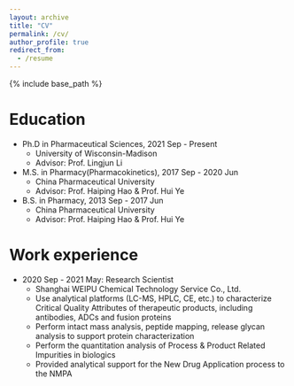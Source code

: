 ```yaml
---
layout: archive
title: "CV"
permalink: /cv/
author_profile: true
redirect_from:
  - /resume
---
```


{% include base_path %}

Education
======
* Ph.D in Pharmaceutical Sciences, 2021 Sep - Present
  * University of Wisconsin-Madison
  * Advisor: Prof. Lingjun Li
* M.S. in Pharmacy(Pharmacokinetics), 2017 Sep - 2020 Jun
  * China Pharmaceutical University
  * Advisor: Prof. Haiping Hao & Prof. Hui Ye
* B.S. in Pharmacy, 2013 Sep - 2017 Jun
  * China Pharmaceutical University
  * Advisor: Prof. Haiping Hao & Prof. Hui Ye


Work experience
======
* 2020 Sep - 2021 May: Research Scientist
  * Shanghai WEIPU Chemical Technology Service Co., Ltd.
   * Use analytical platforms (LC-MS, HPLC, CE, etc.) to characterize Critical Quality Attributes of therapeutic products, including antibodies, ADCs and fusion proteins 
   * Perform intact mass analysis, peptide mapping, release glycan analysis to support protein characterization
   * Perform the quantitation analysis of Process & Product Related Impurities in biologics
   * Provided analytical support for the New Drug Application process to the NMPA


